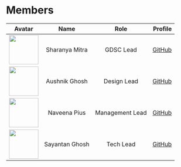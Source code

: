 # Members
| Avatar | Name | Role | Profile |
|:---------:|:----------:|:-------------:|------:|
|  <img src="https://avatars.githubusercontent.com/u/94007936?v=4" width="80px">| Sharanya Mitra |GDSC Lead|[GitHub](https://github.com/Rick-mad-lab)|
|  <img src="https://avatars.githubusercontent.com/u/113824572?v=4" width="80px">| Aushnik Ghosh |Design Lead|[GitHub](https://github.com/Aushnik)|
|  <img src="https://avatars.githubusercontent.com/u/67611775?v=4" width="80px">| Naveena Pius |Management Lead|[GitHub](https://github.com/naveenapius)|
|  <img src="https://avatars.githubusercontent.com/u/76593476?v=4" width="80px">| Sayantan Ghosh |Tech Lead|[GitHub](https://github.com/stravo1)|
